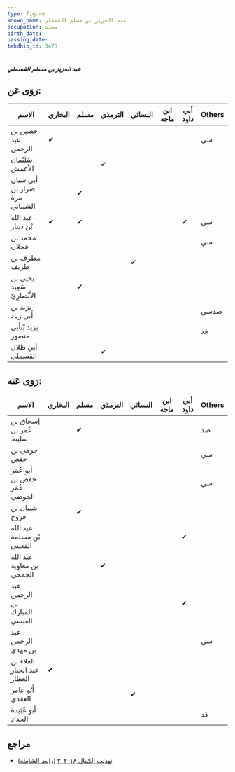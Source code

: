 ```yaml
---
type: figure
known_name: عبد العزيز بن مسلم القسملي
occupation: محدث
birth_date:
passing_date:
tahdhib_id: 3473
---
```

##### عبد العزيز بن مسلم القسملي

## رَوَى عَن:
| الاسم                         | البخاري | مسلم | الترمذي | النسائي | ابن ماجه | أبي داود | Others |
| ----------------------------- | ------- | ---- | ------- | ------- | -------- | -------- | ------ |
| حصين بن عبد الرحمن            | ✔       |      |         |         |          |          | سي     |
| سُلَيْمان الأعمش              |         |      | ✔       |         |          |          |        |
| أبي سنان ضرار بن مرة الشيباني |         | ✔    |         |         |          |          |        |
| عبد الله بْن دينار            | ✔       | ✔    |         |         |          | ✔        | سي     |
| محمد بن عجلان                 |         |      |         |         |          |          | سي     |
| مطرف بن طريف                  |         |      |         | ✔       |          |          |        |
| يحيى بن سَعِيد الأَنْصارِيّ   |         | ✔    |         |         |          |          |        |
| يزيد بن أَبي زياد             |         |      |         |         |          |          | صدسي   |
| يزيد بْنأبي منصور             |         |      |         |         |          |          | قد     |
| أبي ظلال القسملي              |         |      | ✔       |         |          |          |        |
## رَوَى عَنه:
| الاسم                         | البخاري | مسلم | الترمذي | النسائي | ابن ماجه | أبي داود | Others |
| ----------------------------- | ------- | ---- | ------- | ------- | -------- | -------- | ------ |
| إسحاق بن عُمَر بن سليط        |         | ✔    |         |         |          |          | صد     |
| حرمي بن حفص                   |         |      |         |         |          |          | سي     |
| أبو عُمَر حفص بن عُمَر الحوضي |         |      |         |         |          |          | سي     |
| شيبان بن فروخ                 |         | ✔    |         |         |          |          |        |
| عبد الله بْن مسلمة القعنبي    |         |      |         |         |          | ✔        |        |
| عبد الله بن معاوية الجمحي     |         |      | ✔       |         |          |          |        |
| عبد الرحمن بن المبارك العبسي  |         |      |         |         |          | ✔        |        |
| عبد الرحمن بن مهدي            |         |      |         |         |          |          | سي     |
| العلاء بن عبد الجبار العطار   | ✔       |      |         |         |          |          |        |
| أَبُو عامر العقدي             |         |      |         | ✔       |          |          |        |
| أبو عُبَيدة الحداد            |         |      |         |         |          |          | قد     |
## مراجع
- [تهذيب الكمال ١٨-٢٠٢](obsidian://open?vault=Tahdhib-al-Kamal&file=Figures/٣٤٧٣-عبد%20العزيز%20بن%20مسلم%20القسملي) ([رابط الشاملة](https://shamela.ws/book/3722/9235))